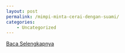 ```yaml
---
layout: post
permalink: /mimpi-minta-cerai-dengan-suami/
categories:
    - Uncategorized
---
```


[Baca Selengkapnya](/09)